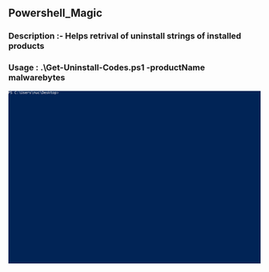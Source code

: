 ## Powershell_Magic

### Description :- Helps retrival of uninstall strings of installed products

### Usage :  .\Get-Uninstall-Codes.ps1 -productName  malwarebytes

![](get-uninstall_string.gif)
